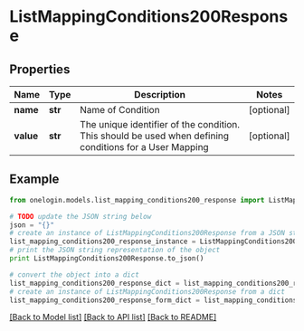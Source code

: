 # ListMappingConditions200Response


## Properties
Name | Type | Description | Notes
------------ | ------------- | ------------- | -------------
**name** | **str** | Name of Condition | [optional] 
**value** | **str** | The unique identifier of the condition. This should be used when defining conditions for a User Mapping | [optional] 

## Example

```python
from onelogin.models.list_mapping_conditions200_response import ListMappingConditions200Response

# TODO update the JSON string below
json = "{}"
# create an instance of ListMappingConditions200Response from a JSON string
list_mapping_conditions200_response_instance = ListMappingConditions200Response.from_json(json)
# print the JSON string representation of the object
print ListMappingConditions200Response.to_json()

# convert the object into a dict
list_mapping_conditions200_response_dict = list_mapping_conditions200_response_instance.to_dict()
# create an instance of ListMappingConditions200Response from a dict
list_mapping_conditions200_response_form_dict = list_mapping_conditions200_response.from_dict(list_mapping_conditions200_response_dict)
```
[[Back to Model list]](../README.md#documentation-for-models) [[Back to API list]](../README.md#documentation-for-api-endpoints) [[Back to README]](../README.md)


